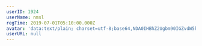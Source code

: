 ```yaml
---
userID: 1924
userName: nmsl
regTime: 2019-07-01T05:10:00.000Z
avatar: 'data:text/plain; charset=utf-8;base64,NDA0IHBhZ2Ugbm90IGZvdW5kCg=='
userURL: null
---
```



